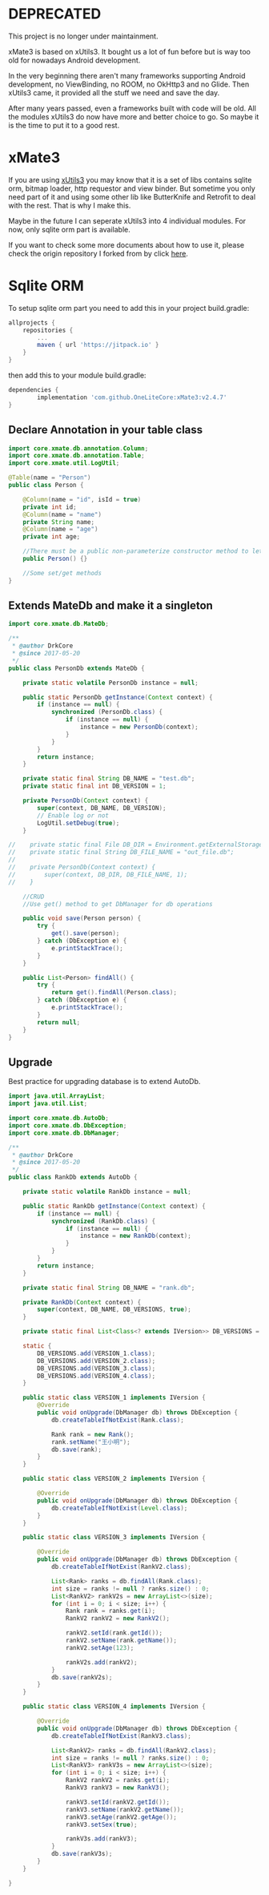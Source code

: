 # DEPRECATED

This project is no longer under maintainment.

xMate3 is based on xUtils3. It bought us a lot of fun before but is way too old for nowadays Android development.

In the very beginning there aren't many frameworks supporting Android development, no ViewBinding, no ROOM, no OkHttp3 and no Glide. Then xUtils3 came, it provided all the stuff we need and save the day.

After many years passed, even a frameworks built with code will be old. All the modules xUtils3 do now have more and better choice to go. So maybe it is the time to put it to a good rest.

# xMate3

If you  are using  [xUtils3](https://github.com/wyouflf/xUtils3) you may know that it is a set of libs contains sqlite orm, bitmap loader, http requestor and view binder. But sometime you only need part of it and using some other lib like ButterKnife and Retrofit to deal with the rest. That is why I make this.

Maybe in the future I can seperate xUtils3 into 4 individual modules. For now, only sqlite orm part is available.

If you want to check some more documents about how to use it, please check the origin repository I forked from by click [here](https://github.com/wyouflf/xUtils3).

# Sqlite ORM

To setup sqlite orm part you need to add this in your project build.gradle:

```groovy
allprojects {
    repositories {
        ...
        maven { url 'https://jitpack.io' }
    }
}
```

then add this to your module build.gradle:

```groovy
dependencies {
        implementation 'com.github.OneLiteCore:xMate3:v2.4.7'
}
```

## Declare Annotation in your table class

```java
import core.xmate.db.annotation.Column;
import core.xmate.db.annotation.Table;
import core.xmate.util.LogUtil;

@Table(name = "Person")
public class Person {

    @Column(name = "id", isId = true)
    private int id;
    @Column(name = "name")
    private String name;
    @Column(name = "age")
    private int age;

    //There must be a public non-parameterize constructor method to let reflection create a new instance
    public Person() {}

    //Some set/get methods
}
```

## Extends MateDb and make it a singleton

```java
import core.xmate.db.MateDb;

/**
 * @author DrkCore
 * @since 2017-05-20
 */
public class PersonDb extends MateDb {

    private static volatile PersonDb instance = null;

    public static PersonDb getInstance(Context context) {
        if (instance == null) {
            synchronized (PersonDb.class) {
                if (instance == null) {
                    instance = new PersonDb(context);
                }
            }
        }
        return instance;
    }

    private static final String DB_NAME = "test.db";
    private static final int DB_VERSION = 1;

    private PersonDb(Context context) {
        super(context, DB_NAME, DB_VERSION);
        // Enable log or not
        LogUtil.setDebug(true);
    }

//    private static final File DB_DIR = Environment.getExternalStorageDirectory();
//    private static final String DB_FILE_NAME = "out_file.db";
//
//    private PersonDb(Context context) {
//        super(context, DB_DIR, DB_FILE_NAME, 1);
//    }

    //CRUD
    //Use get() method to get DbManager for db operations

    public void save(Person person) {
        try {
            get().save(person);
        } catch (DbException e) {
            e.printStackTrace();
        }
    }

    public List<Person> findAll() {
        try {
            return get().findAll(Person.class);
        } catch (DbException e) {
            e.printStackTrace();
        }
        return null;
    }
}

```

## Upgrade

Best practice for upgrading database is to extend AutoDb.

```java
import java.util.ArrayList;
import java.util.List;

import core.xmate.db.AutoDb;
import core.xmate.db.DbException;
import core.xmate.db.DbManager;

/**
 * @author DrkCore
 * @since 2017-05-20
 */
public class RankDb extends AutoDb {

    private static volatile RankDb instance = null;

    public static RankDb getInstance(Context context) {
        if (instance == null) {
            synchronized (RankDb.class) {
                if (instance == null) {
                    instance = new RankDb(context);
                }
            }
        }
        return instance;
    }

    private static final String DB_NAME = "rank.db";

    private RankDb(Context context) {
        super(context, DB_NAME, DB_VERSIONS, true);
    }

    private static final List<Class<? extends IVersion>> DB_VERSIONS = new ArrayList<>();

    static {
        DB_VERSIONS.add(VERSION_1.class);
        DB_VERSIONS.add(VERSION_2.class);
        DB_VERSIONS.add(VERSION_3.class);
        DB_VERSIONS.add(VERSION_4.class);
    }

    public static class VERSION_1 implements IVersion {
        @Override
        public void onUpgrade(DbManager db) throws DbException {
            db.createTableIfNotExist(Rank.class);

            Rank rank = new Rank();
            rank.setName("王小明");
            db.save(rank);
        }
    }

    public static class VERSION_2 implements IVersion {

        @Override
        public void onUpgrade(DbManager db) throws DbException {
            db.createTableIfNotExist(Level.class);
        }
    }

    public static class VERSION_3 implements IVersion {

        @Override
        public void onUpgrade(DbManager db) throws DbException {
            db.createTableIfNotExist(RankV2.class);

            List<Rank> ranks = db.findAll(Rank.class);
            int size = ranks != null ? ranks.size() : 0;
            List<RankV2> rankV2s = new ArrayList<>(size);
            for (int i = 0; i < size; i++) {
                Rank rank = ranks.get(i);
                RankV2 rankV2 = new RankV2();

                rankV2.setId(rank.getId());
                rankV2.setName(rank.getName());
                rankV2.setAge(123);

                rankV2s.add(rankV2);
            }
            db.save(rankV2s);
        }
    }

    public static class VERSION_4 implements IVersion {

        @Override
        public void onUpgrade(DbManager db) throws DbException {
            db.createTableIfNotExist(RankV3.class);

            List<RankV2> ranks = db.findAll(RankV2.class);
            int size = ranks != null ? ranks.size() : 0;
            List<RankV3> rankV3s = new ArrayList<>(size);
            for (int i = 0; i < size; i++) {
                RankV2 rankV2 = ranks.get(i);
                RankV3 rankV3 = new RankV3();

                rankV3.setId(rankV2.getId());
                rankV3.setName(rankV2.getName());
                rankV3.setAge(rankV2.getAge());
                rankV3.setSex(true);

                rankV3s.add(rankV3);
            }
            db.save(rankV3s);
        }
    }

}

```
